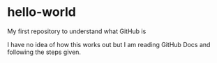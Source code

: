 # hello-world
My first repository to understand what GitHub is

I have no idea of how this works out but I am reading GitHub Docs and following the steps given.

